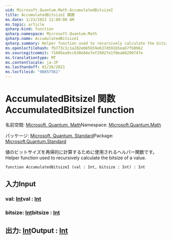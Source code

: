 ```yaml
---
uid: Microsoft.Quantum.Math.AccumulatedBitsizeI
title: AccumulatedBitsizeI 関数
ms.date: 1/23/2021 12:00:00 AM
ms.topic: article
qsharp.kind: function
qsharp.namespace: Microsoft.Quantum.Math
qsharp.name: AccumulatedBitsizeI
qsharp.summary: Helper function used to recursively calculate the bitsize of a value.
ms.openlocfilehash: fb773c1c1a282e665b59e637d591b5eab7fb8962
ms.sourcegitcommit: 71605ea9cc630e84e7ef29027e1f0ea06299747e
ms.translationtype: MT
ms.contentlocale: ja-JP
ms.lasthandoff: 01/26/2021
ms.locfileid: "98857561"
---
```

# <a name="accumulatedbitsizei-function"></a><span data-ttu-id="c2486-102">AccumulatedBitsizeI 関数</span><span class="sxs-lookup"><span data-stu-id="c2486-102">AccumulatedBitsizeI function</span></span>

<span data-ttu-id="c2486-103">名前空間: [Microsoft. Quantum. Math](xref:Microsoft.Quantum.Math)</span><span class="sxs-lookup"><span data-stu-id="c2486-103">Namespace: [Microsoft.Quantum.Math](xref:Microsoft.Quantum.Math)</span></span>

<span data-ttu-id="c2486-104">パッケージ: [Microsoft. Quantum. Standard](https://nuget.org/packages/Microsoft.Quantum.Standard)</span><span class="sxs-lookup"><span data-stu-id="c2486-104">Package: [Microsoft.Quantum.Standard](https://nuget.org/packages/Microsoft.Quantum.Standard)</span></span>


<span data-ttu-id="c2486-105">値のビットサイズを再帰的に計算するために使用されるヘルパー関数です。</span><span class="sxs-lookup"><span data-stu-id="c2486-105">Helper function used to recursively calculate the bitsize of a value.</span></span>

```qsharp
function AccumulatedBitsizeI (val : Int, bitsize : Int) : Int
```


## <a name="input"></a><span data-ttu-id="c2486-106">入力</span><span class="sxs-lookup"><span data-stu-id="c2486-106">Input</span></span>

### <a name="val--int"></a><span data-ttu-id="c2486-107">val: [Int](xref:microsoft.quantum.lang-ref.int)</span><span class="sxs-lookup"><span data-stu-id="c2486-107">val : [Int](xref:microsoft.quantum.lang-ref.int)</span></span>




### <a name="bitsize--int"></a><span data-ttu-id="c2486-108">bitsize: [Int](xref:microsoft.quantum.lang-ref.int)</span><span class="sxs-lookup"><span data-stu-id="c2486-108">bitsize : [Int](xref:microsoft.quantum.lang-ref.int)</span></span>





## <a name="output--int"></a><span data-ttu-id="c2486-109">出力: [Int](xref:microsoft.quantum.lang-ref.int)</span><span class="sxs-lookup"><span data-stu-id="c2486-109">Output : [Int](xref:microsoft.quantum.lang-ref.int)</span></span>

